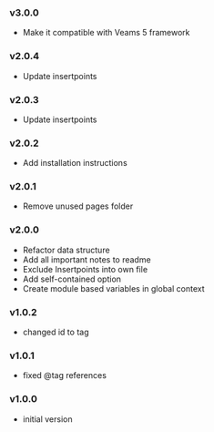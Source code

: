 ### v3.0.0
- Make it compatible with Veams 5 framework

### v2.0.4
- Update insertpoints

### v2.0.3
- Update insertpoints

### v2.0.2
- Add installation instructions

### v2.0.1
- Remove unused pages folder

### v2.0.0
- Refactor data structure
- Add all important notes to readme
- Exclude Insertpoints into own file
- Add self-contained option
- Create module based variables in global context

### v1.0.2
- changed id to tag

### v1.0.1
- fixed @tag references

### v1.0.0
- initial version